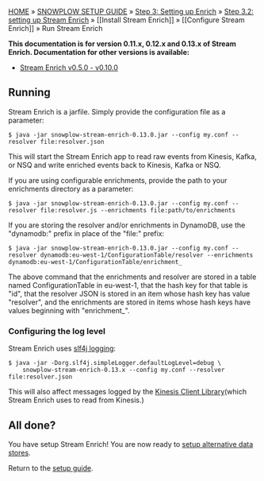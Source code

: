 <a name="top" />

[HOME](Home) » [SNOWPLOW SETUP GUIDE](Setting-up-Snowplow) » [Step 3: Setting up Enrich](Setting-up-enrich) » [Step 3.2: setting up Stream Enrich](setting-up-stream-enrich) » [[Install Stream Enrich]] » [[Configure Stream Enrich]] » Run Stream Enrich

**This documentation is for version 0.11.x, 0.12.x and 0.13.x of Stream Enrich. Documentation for other versions is available:**

- [Stream Enrich v0.5.0 - v0.10.0][v010]

## Running

Stream Enrich is a jarfile. Simply provide the configuration file as a parameter:

    $ java -jar snowplow-stream-enrich-0.13.0.jar --config my.conf --resolver file:resolver.json

This will start the Stream Enrich app to read raw events from Kinesis, Kafka, or NSQ and write
enriched events back to Kinesis, Kafka or NSQ.

If you are using configurable enrichments, provide the path to your enrichments directory as a
parameter:

    $ java -jar snowplow-stream-enrich-0.13.0.jar --config my.conf --resolver file:resolver.js --enrichments file:path/to/enrichments

If you are storing the resolver and/or enrichments in DynamoDB, use the "dynamodb:" prefix in place
of the "file:" prefix:

    $ java -jar snowplow-stream-enrich-0.13.0.jar --config my.conf --resolver dynamodb:eu-west-1/ConfigurationTable/resolver --enrichments dynamodb:eu-west-1/ConfigurationTable/enrichment_

The above command that the enrichments and resolver are stored in a table named ConfigurationTable
in eu-west-1, that the hash key for that table is "id", that the resolver JSON is stored in an item
whose hash key has value "resolver", and the enrichments are stored in items whose hash keys have
values beginning with "enrichment_".

### Configuring the log level

Stream Enrich uses [slf4j logging][logging]:

    $ java -jar -Dorg.slf4j.simpleLogger.defaultLogLevel=debug \
        snowplow-stream-enrich-0.13.x --config my.conf --resolver file:resolver.json

This will also affect messages logged by the [Kinesis Client Library][kcl](which Stream Enrich uses
to read from Kinesis.)

## All done?

You have setup Stream Enrich! You are now ready to [setup alternative data stores](Setting-up-alternative-data-stores).

Return to the [setup guide](Setting-up-Snowplow).

[v010]: https://github.com/snowplow/snowplow/wiki/Run-Stream-Enrich-0-10.md

[logging]: http://www.slf4j.org/api/org/slf4j/impl/SimpleLogger.html
[kcl]: https://github.com/awslabs/amazon-kinesis-client

[scala-out]: https://github.com/snowplow/snowplow/wiki/Configure-the-Scala-Stream-Collector#2-sinks
[scala-template]: https://github.com/snowplow/snowplow/wiki/Configure-the-Scala-Stream-Collector#template
[kinesis-in]: https://github.com/snowplow/snowplow/wiki/Configure-Scala-Kinesis-Enrich#source
[kinesis-template]: https://github.com/snowplow/snowplow/wiki/Configure-Scala-Kinesis-Enrich#template
